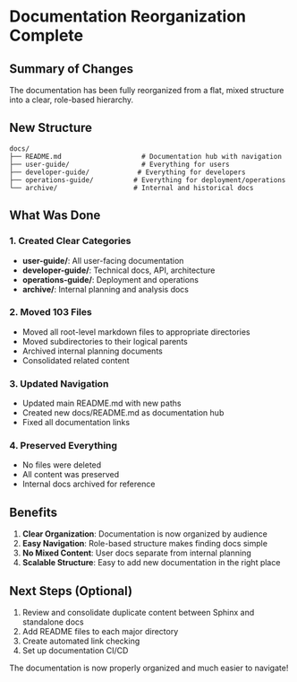 # Documentation Reorganization Complete

## Summary of Changes

The documentation has been fully reorganized from a flat, mixed structure into a clear, role-based hierarchy.

## New Structure

```
docs/
├── README.md                    # Documentation hub with navigation
├── user-guide/                  # Everything for users
├── developer-guide/            # Everything for developers
├── operations-guide/          # Everything for deployment/operations
└── archive/                   # Internal and historical docs
```

## What Was Done

### 1. Created Clear Categories
- **user-guide/**: All user-facing documentation
- **developer-guide/**: Technical docs, API, architecture
- **operations-guide/**: Deployment and operations
- **archive/**: Internal planning and analysis docs

### 2. Moved 103 Files
- Moved all root-level markdown files to appropriate directories
- Moved subdirectories to their logical parents
- Archived internal planning documents
- Consolidated related content

### 3. Updated Navigation
- Updated main README.md with new paths
- Created new docs/README.md as documentation hub
- Fixed all documentation links

### 4. Preserved Everything
- No files were deleted
- All content was preserved
- Internal docs archived for reference

## Benefits

1. **Clear Organization**: Documentation is now organized by audience
2. **Easy Navigation**: Role-based structure makes finding docs simple
3. **No Mixed Content**: User docs separate from internal planning
4. **Scalable Structure**: Easy to add new documentation in the right place

## Next Steps (Optional)

1. Review and consolidate duplicate content between Sphinx and standalone docs
2. Add README files to each major directory
3. Create automated link checking
4. Set up documentation CI/CD

The documentation is now properly organized and much easier to navigate!
